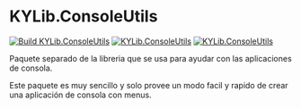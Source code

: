 ﻿# KYLib.ConsoleUtils
[![Build KYLib.ConsoleUtils](https://img.shields.io/github/workflow/status/JuanCalle1606/KYLib-CSharp/.NET%20Build%20KYLib.ConsoleUtils%20Project?label=Build%20KYLib.ConsoleUtils&logo=github)](https://github.com/JuanCalle1606/KYLib-CSharp/actions/workflows/BuildKYLib.ConsoleUtils.yml)
[![KYLib.ConsoleUtils](https://img.shields.io/nuget/v/KYLib.ConsoleUtils?label=Nuget&logo=nuget)](https://www.nuget.org/packages/KYLib.ConsoleUtils/)
[![KYLib.ConsoleUtils](https://img.shields.io/nuget/dt/KYLib.ConsoleUtils?label=Downloads&logo=nuget)](https://www.nuget.org/packages/KYLib.ConsoleUtils/)

Paquete separado de la libreria que se usa para ayudar con las aplicaciones de consola.

Este paquete es muy sencillo y solo provee un modo facil y rapido de crear una aplicación de consola con menus.